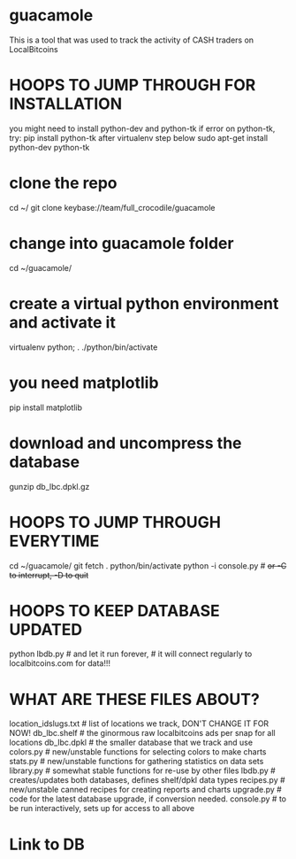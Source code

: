 # guacamole
This is a tool that was used to track the activity of CASH traders on LocalBitcoins


# HOOPS TO JUMP THROUGH FOR INSTALLATION

 you might need to install python-dev and python-tk
 if error on python-tk, try: pip install python-tk after virtualenv step below
sudo apt-get install python-dev python-tk

# clone the repo
cd ~/
git clone keybase://team/full_crocodile/guacamole

# change into guacamole folder
cd ~/guacamole/

# create a virtual python environment and activate it
virtualenv python; . ./python/bin/activate

# you need matplotlib
pip install matplotlib

# download and uncompress the database
gunzip db_lbc.dpkl.gz


# HOOPS TO JUMP THROUGH EVERYTIME
cd ~/guacamole/
git fetch
. python/bin/activate
python -i console.py	# <del> or <ctrl>-C to interrupt, <ctrl>-D to quit


# HOOPS TO KEEP DATABASE UPDATED
python lbdb.py	# and let it run forever, 
		# it will connect regularly to localbitcoins.com for data!!!


# WHAT ARE THESE FILES ABOUT?
location_idslugs.txt	# list of locations we track, DON'T CHANGE IT FOR NOW!
db_lbc.shelf	# the ginormous raw localbitcoins ads per snap for all locations
db_lbc.dpkl	# the smaller database that we track and use
colors.py	# new/unstable functions for selecting colors to make charts
stats.py	# new/unstable functions for gathering statistics on data sets
library.py	# somewhat stable functions for re-use by other files
lbdb.py		# creates/updates both databases, defines shelf/dpkl data types
recipes.py	# new/unstable canned recipes for creating reports and charts
upgrade.py	# code for the latest database upgrade, if conversion needed.
console.py	# to be run interactively, sets up for access to all above

# Link to DB


